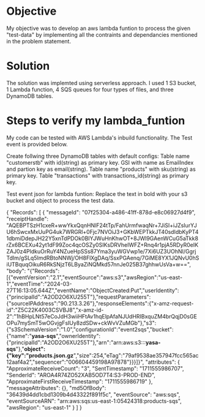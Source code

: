 # Objective

My objective was to develop an aws lambda funtion to process the given "test-data" by implementing all the contraints and dependancies mentioned in the problem statement. 

# Solution

The solution was implemted using serverless approach. I used 1 S3 bucket, 1 Lambda function, 4 SQS queues for four types of files, and three DynamoDB tables.

# Steps to verify my lambda_funtion

My code can be tested with AWS Lambda's inbuild functionality. The Test event is provided below.  

Create follwing three DynamoDB tables with default configs:
Table name "customerstb" with id(string) as primary key. GSI with name as EmailIndex and partion key as email(string).
Table name "products" with sku(string) as primary key.
Table "transactions" with transactions_id(string) as primary key.

Test event json for lambda funtion:
Replace the text in bold with your s3 bucket and object to process the test data.

{
  "Records": [
    {
      "messageId": "07f25304-a486-41ff-878d-e8c06927d4f9",
      "receiptHandle": "AQEBPTSzH1cxeR+wwYkxQqnHNlF24tTp/FahUrmfwaqNr+7JiSI+iJZsIurYJU6hSwcxMxUuPG4uk7WRGRl+0Fjc7NVOiJ3+GKbWEPTkkJT40sdIdbKyPT41dbmiDdepJH22Y5xnTdPDOk0BIYJWuHnKhwOT+8JWl9GAenWCuG5aTkk8rZx6BCEXu42yt1dF99Zoc4qcOSZy0SIKsDRVheIWFZ+Rnq4r1pjA5RDyR0eIKZAJ0z4PldkuOrRuY4NZueHpSSs87Yma3yuWGVwp1e/7Xi6UZ3UOhNI/GgrjTdIm/gSLq5ImdRBtoNNWj/OH8FlXgDAq/SsxPGAenq/7GiME8YX1JQNvU0hSiUTBquqOikuR6RkSNjzT6LByaZiNQMkd57nnJe025B37ghhwUsVa+w==",
      "body": "{\"Records\":[{\"eventVersion\":\"2.1\",\"eventSource\":\"aws:s3\",\"awsRegion\":\"us-east-1\",\"eventTime\":\"2024-03-27T16:13:05.644Z\",\"eventName\":\"ObjectCreated:Put\",\"userIdentity\":{\"principalId\":\"A2OD2O6XU255T\"},\"requestParameters\":{\"sourceIPAddress\":\"90.213.3.26\"},\"responseElements\":{\"x-amz-request-id\":\"Z5C22K4003CSVBJ8\",\"x-amz-id-2\":\"1hBHpLNt57eCoJdH3wiiHFtAv1hqElpAfaNJUdHRIBxquZM4brQqjD0sGEOPu7mySmT5wOGvjgFsIUy8zdSDw+ckWvVZuMGb\"},\"s3\":{\"s3SchemaVersion\":\"1.0\",\"configurationId\":\"event2sqs\",\"bucket\":{\"name\":\"**yasa-sqs**\",\"ownerIdentity\":{\"principalId\":\"A2OD2O6XU255T\"},\"arn\":\"arn:aws:s3:::**yasa-sqs**\"},\"**object\":{\"key\":\"products.json.gz**\",\"size\":254,\"eTag\":\"79af9538ae357947fcc565ac12aaf4a2\",\"sequencer\":\"006604459198A97878\"}}}]}",
      "attributes": {
        "ApproximateReceiveCount": "3",
        "SentTimestamp": "1711555986707",
        "SenderId": "AROA4R74ZO52XAB5OD7T4:S3-PROD-END",
        "ApproximateFirstReceiveTimestamp": "1711555986719"
      },
      "messageAttributes": {},
      "md5OfBody": "36439d4dd1cbd1309b4d43322f891f5c",
      "eventSource": "aws:sqs",
      "eventSourceARN": "arn:aws:sqs:us-east-1:05424318:products-sqs",
      "awsRegion": "us-east-1"
    }
  ]
}



